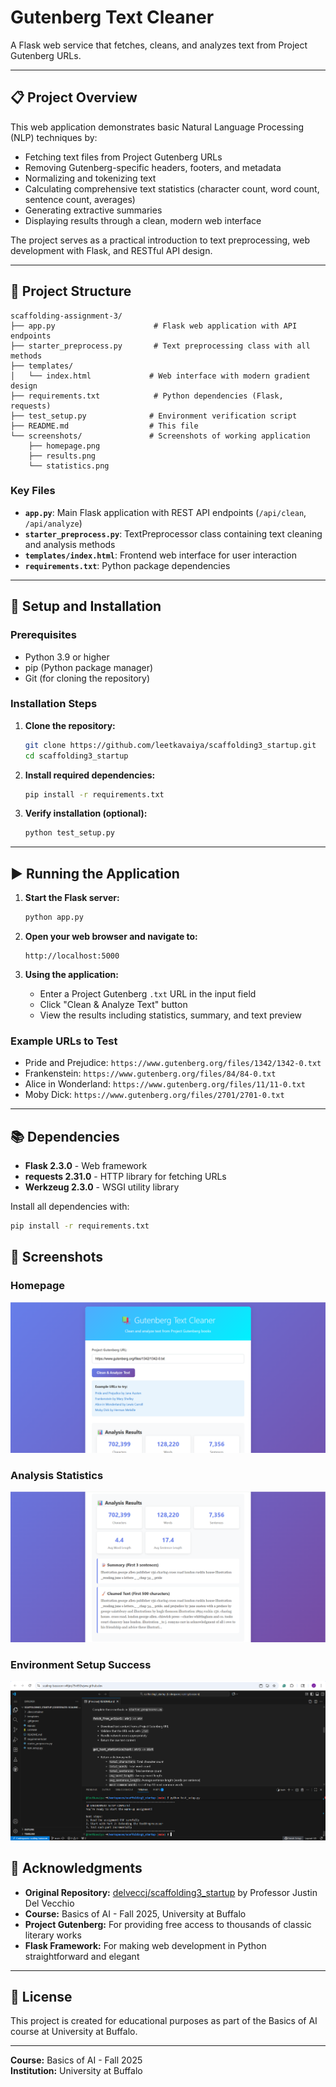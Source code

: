# Gutenberg Text Cleaner

A Flask web service that fetches, cleans, and analyzes text from Project Gutenberg URLs.

---

## 📋 Project Overview

This web application demonstrates basic Natural Language Processing (NLP) techniques by:
- Fetching text files from Project Gutenberg URLs
- Removing Gutenberg-specific headers, footers, and metadata
- Normalizing and tokenizing text
- Calculating comprehensive text statistics (character count, word count, sentence count, averages)
- Generating extractive summaries
- Displaying results through a clean, modern web interface

The project serves as a practical introduction to text preprocessing, web development with Flask, and RESTful API design.

---

## 📁 Project Structure

```
scaffolding-assignment-3/
├── app.py                      # Flask web application with API endpoints
├── starter_preprocess.py       # Text preprocessing class with all methods
├── templates/
│   └── index.html             # Web interface with modern gradient design
├── requirements.txt            # Python dependencies (Flask, requests)
├── test_setup.py              # Environment verification script
├── README.md                  # This file
└── screenshots/               # Screenshots of working application
    ├── homepage.png
    ├── results.png
    └── statistics.png
```

### Key Files

- **`app.py`**: Main Flask application with REST API endpoints (`/api/clean`, `/api/analyze`)
- **`starter_preprocess.py`**: TextPreprocessor class containing text cleaning and analysis methods
- **`templates/index.html`**: Frontend web interface for user interaction
- **`requirements.txt`**: Python package dependencies

---

## 🚀 Setup and Installation

### Prerequisites

- Python 3.9 or higher
- pip (Python package manager)
- Git (for cloning the repository)

### Installation Steps

1. **Clone the repository:**
   ```bash
   git clone https://github.com/leetkavaiya/scaffolding3_startup.git
   cd scaffolding3_startup
   ```

2. **Install required dependencies:**
   ```bash
   pip install -r requirements.txt
   ```

3. **Verify installation (optional):**
   ```bash
   python test_setup.py
   ```

---

## ▶️ Running the Application

1. **Start the Flask server:**
   ```bash
   python app.py
   ```

2. **Open your web browser and navigate to:**
   ```
   http://localhost:5000
   ```

3. **Using the application:**
   - Enter a Project Gutenberg `.txt` URL in the input field
   - Click "Clean & Analyze Text" button
   - View the results including statistics, summary, and text preview

### Example URLs to Test

- Pride and Prejudice: `https://www.gutenberg.org/files/1342/1342-0.txt`
- Frankenstein: `https://www.gutenberg.org/files/84/84-0.txt`
- Alice in Wonderland: `https://www.gutenberg.org/files/11/11-0.txt`
- Moby Dick: `https://www.gutenberg.org/files/2701/2701-0.txt`

---

## 📚 Dependencies

- **Flask 2.3.0** - Web framework
- **requests 2.31.0** - HTTP library for fetching URLs
- **Werkzeug 2.3.0** - WSGI utility library

Install all dependencies with:
```bash
pip install -r requirements.txt
```
## 📸 Screenshots

### Homepage
![Homepage](screenshots/homepage.png)

### Analysis Statistics
![Statistics](screenshots/statistics.png)

### Environment Setup Success
![Test Setup Success](screenshots/test_setup_success.png)

## 🙏 Acknowledgments

- **Original Repository:** [delveccj/scaffolding3_startup](https://github.com/delveccj/scaffolding3_startup) by Professor Justin Del Vecchio
- **Course:** Basics of AI - Fall 2025, University at Buffalo
- **Project Gutenberg:** For providing free access to thousands of classic literary works
- **Flask Framework:** For making web development in Python straightforward and elegant

---

## 📄 License

This project is created for educational purposes as part of the Basics of AI course at University at Buffalo.

---

**Course:** Basics of AI - Fall 2025  
**Institution:** University at Buffalo